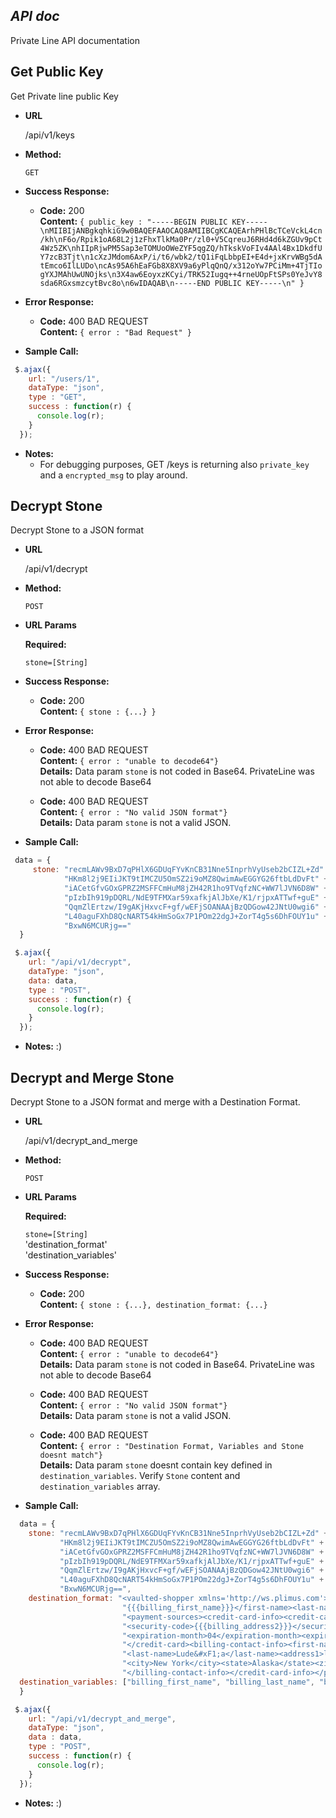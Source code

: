 *API doc*
----
Private Line API documentation


**Get Public Key**
----
Get Private line public Key

* **URL**

  /api/v1/keys

* **Method:**

  `GET`
  
* **Success Response:**

  * **Code:** 200 <br />
    **Content:** `{ public_key : "-----BEGIN PUBLIC KEY-----\nMIIBIjANBgkqhkiG9w0BAQEFAAOCAQ8AMIIBCgKCAQEArhPHlBcTCeVckL4cn/kh\nF6o/Rpik1oA68L2j1zFhxTlkMa0Pr/zl0+V5CqreuJ6RHd4d6kZGUv9pCt4Wz5ZK\nhIIpRjwPM5Sap3eTOMUoOWeZYF5qgZQ/hTkskVoFIv4AAl4Bx1DkdfUY7zcB3Tjt\n1cXzJMdom6AxP/i/t6/wbk2/tQ1iFqLbbpEI+E4d+jxKrvWBg5dAtEmco6IlLUDo\ncAs95A6hEaFGb8X8XV9a6yPlqQnQ/x312oYw7PCiMm+4TjTIogYXJMAhUwUNOjks\n3X4aw6EoyxzKCyi/TRK52Iugq++4rneUOpFtSPs0YeJvY8sda6RGxsmzcytBvc8o\n6wIDAQAB\n-----END PUBLIC KEY-----\n" }`
 
* **Error Response:**

  * **Code:** 400 BAD REQUEST <br />
    **Content:** `{ error : "Bad Request" }`

* **Sample Call:**

```js
 $.ajax({
    url: "/users/1",
    dataType: "json",
    type : "GET",
    success : function(r) {
      console.log(r);
    }
  });
```

* **Notes:**
  * For debugging purposes, GET /keys is returning also `private_key` and a `encrypted_msg` to play around.
  
**Decrypt Stone**
----
Decrypt Stone to a JSON format

* **URL**

  /api/v1/decrypt

* **Method:**

  `POST`
  
*  **URL Params**

   **Required:**
 
   `stone=[String]`
  
* **Success Response:**

  * **Code:** 200 <br />
    **Content:** `{ stone : {...} }`
 
* **Error Response:**

  * **Code:** 400 BAD REQUEST <br />
    **Content:** `{ error : "unable to decode64"}` <br />
    **Details:** Data param `stone` is not coded in Base64. PrivateLine was not able to decode Base64
    
  * **Code:** 400 BAD REQUEST <br />
    **Content:** `{ error : "No valid JSON format"}` <br />
    **Details:** Data param `stone` is not a valid JSON.
    

* **Sample Call:**

```js
 data = {
     stone: "recmLAWv9BxD7qPHlX6GDUqFYvKnCB31Nne5InprhVyUseb2bCIZL+Zd" +
            "HKm8l2j9EIiJKT9tIMCZU5OmSZ2i9oMZ8QwimAwEGGYG26ftbLdDvFt" +
            "iACetGfvGOxGPRZ2MSFFCmHuM8jZH42R1ho9TVqfzNC+WW7lJVN6D8W" +
            "pIzbIh919pDQRL/NdE9TFMXar59xafkjAlJbXe/K1/rjpxATTwf+guE" +
            "QqmZlErtzw/I9gAKjHxvcF+gf/wEFjSOANAAjBzQDGow42JNtU0wgi6" +
            "L40aguFXhD8QcNART54kHmSoGx7P1POm22dgJ+ZorT4g5s6DhFOUY1u" +
            "BxwN6MCURjg=="
  }

 $.ajax({
    url: "/api/v1/decrypt",
    dataType: "json",
    data: data,
    type : "POST",
    success : function(r) {
      console.log(r);
    }
  });
```

* **Notes:**
:)

**Decrypt and Merge Stone**
----
Decrypt Stone to a JSON format and merge with a Destination Format.

* **URL**

  /api/v1/decrypt_and_merge

* **Method:**

  `POST`
  
*  **URL Params**

   **Required:**
 
   `stone=[String]`<br />
   'destination_format'<br />
   'destination_variables'<br />
  
* **Success Response:**

  * **Code:** 200 <br />
    **Content:** `{ stone : {...}, destination_format: {...}`
 
* **Error Response:**

  * **Code:** 400 BAD REQUEST <br />
    **Content:** `{ error : "unable to decode64"}` <br />
    **Details:** Data param `stone` is not coded in Base64. PrivateLine was not able to decode Base64
    
  * **Code:** 400 BAD REQUEST <br />
    **Content:** `{ error : "No valid JSON format"}` <br />
    **Details:** Data param `stone` is not a valid JSON.
    
  * **Code:** 400 BAD REQUEST <br />
    **Content:** `{ error : "Destination Format, Variables and Stone doesnt match"}` <br />
    **Details:** Data param `stone` doesnt contain key defined in `destination_variables`. Verify `Stone` content and `destination_variables` array.
    

* **Sample Call:**

```js
  data = {
    stone: "recmLAWv9BxD7qPHlX6GDUqFYvKnCB31Nne5InprhVyUseb2bCIZL+Zd" +
           "HKm8l2j9EIiJKT9tIMCZU5OmSZ2i9oMZ8QwimAwEGGYG26ftbLdDvFt" +
           "iACetGfvGOxGPRZ2MSFFCmHuM8jZH42R1ho9TVqfzNC+WW7lJVN6D8W" +
           "pIzbIh919pDQRL/NdE9TFMXar59xafkjAlJbXe/K1/rjpxATTwf+guE" +
           "QqmZlErtzw/I9gAKjHxvcF+gf/wEFjSOANAAjBzQDGow42JNtU0wgi6" +
           "L40aguFXhD8QcNART54kHmSoGx7P1POm22dgJ+ZorT4g5s6DhFOUY1u" +
           "BxwN6MCURjg==",
    destination_format: "<vaulted-shopper xmlns='http://ws.plimus.com'><first-name>" +
                         "{{{billing_first_name}}}</first-name><last-name>{{{billing_last_name}}}</last-name>" +
                         "<payment-sources><credit-card-info><credit-card><card-number>{{{billing_address1}}}</card-number>" +
                         "<security-code>{{{billing_address2}}}</security-code>{{{billing_city}}}" +
                         "<expiration-month>04</expiration-month><expiration-year>2018</expiration-year>" +
                         "</credit-card><billing-contact-info><first-name>Juan Carlos</first-name>" +
                         "<last-name>Lude&#xF1;a</last-name><address1>las palmas</address1><address2/>" +
                         "<city>New York</city><state>Alaska</state><zip>99812</zip><country>PE</country>" +
                         "</billing-contact-info></credit-card-info></payment-sources></vaulted-shopper>",
  destination_variables: ["billing_first_name", "billing_last_name", "billing_address1", "billing_address2", "billing_city"]                       
  }

 $.ajax({
    url: "/api/v1/decrypt_and_merge",
    dataType: "json",
    data : data,
    type : "POST",
    success : function(r) {
      console.log(r);
    }
  });
```

* **Notes:**
:)
